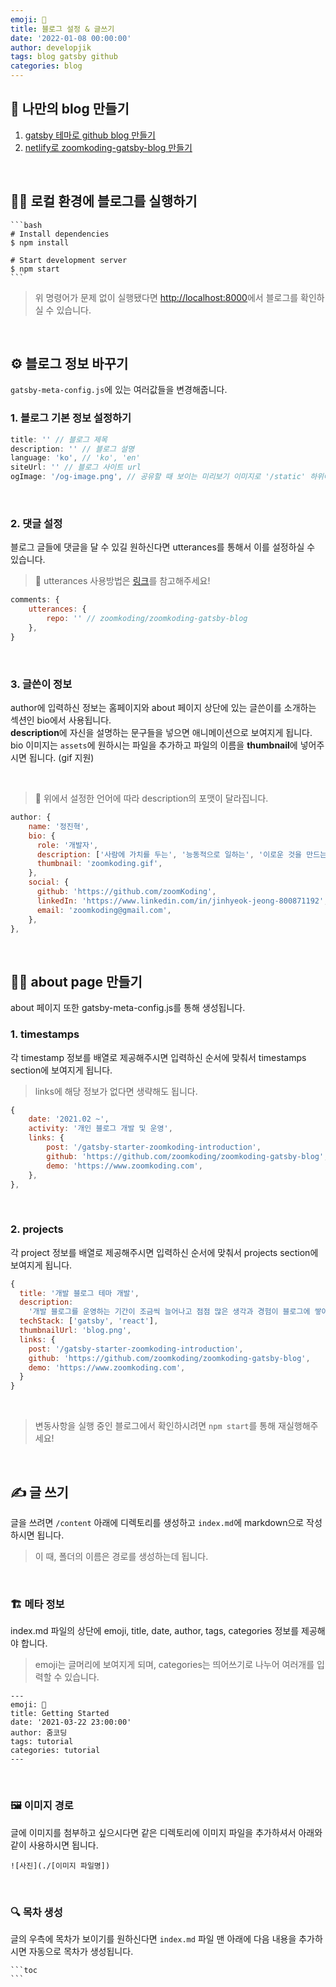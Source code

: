 ```yaml
---
emoji: 📄
title: 블로그 설정 & 글쓰기
date: '2022-01-08 00:00:00'
author: developjik
tags: blog gatsby github
categories: blog
---
```


## 👋 나만의 blog 만들기

1. [gatsby 테마로 github blog 만들기](https://developjik.github.io/gatsby-theme-github-blog/)
2. [netlify로 zoomkoding-gatsby-blog 만들기](https://app.netlify.com/start/deploy?repository=https://github.com/zoomkoding/zoomkoding-gatsby-blog)

<br/>

## 🏃‍♀️ 로컬 환경에 블로그를 실행하기

    ```bash
    # Install dependencies
    $ npm install

    # Start development server
    $ npm start
    ```

> 위 명령어가 문제 없이 실행됐다면 [http://localhost:8000](http://localhost:8000)에서 블로그를 확인하실 수 있습니다.

<br/>

## ⚙️ 블로그 정보 바꾸기

`gatsby-meta-config.js`에 있는 여러값들을 변경해줍니다.

### 1. 블로그 기본 정보 설정하기

```js
title: '' // 블로그 제목
description: '' // 블로그 설명
language: 'ko', // 'ko', 'en'
siteUrl: '' // 블로그 사이트 url
ogImage: '/og-image.png', // 공유할 때 보이는 미리보기 이미지로 '/static' 하위에 넣고 싶은 이미지를 추가하기
```

<br/>

### 2. 댓글 설정

블로그 글들에 댓글을 달 수 있길 원하신다면 utterances를 통해서 이를 설정하실 수 있습니다.

> 🦄 utterances 사용방법은 [링크](https://utteranc.es/)를 참고해주세요!

```js
comments: {
    utterances: {
        repo: '' // zoomkoding/zoomkoding-gatsby-blog
    },
}

```

<br/>

### 3. 글쓴이 정보

author에 입력하신 정보는 홈페이지와 about 페이지 상단에 있는 글쓴이를 소개하는 섹션인 bio에서 사용됩니다.<br/>
**description**에 자신을 설명하는 문구들을 넣으면 애니메이션으로 보여지게 됩니다.<br/>
bio 이미지는 `assets`에 원하시는 파일을 추가하고 파일의 이름을 **thumbnail**에 넣어주시면 됩니다. (gif 지원)

<br/>

> 🤖 위에서 설정한 언어에 따라 description의 포맷이 달라집니다.

```js
author: {
    name: '정진혁',
    bio: {
      role: '개발자',
      description: ['사람에 가치를 두는', '능동적으로 일하는', '이로운 것을 만드는'],
      thumbnail: 'zoomkoding.gif',
    },
    social: {
      github: 'https://github.com/zoomKoding',
      linkedIn: 'https://www.linkedin.com/in/jinhyeok-jeong-800871192',
      email: 'zoomkoding@gmail.com',
    },
},
```

<br/>

## 🙋‍♀️ about page 만들기

about 페이지 또한 gatsby-meta-config.js를 통해 생성됩니다.

### 1. timestamps

각 timestamp 정보를 배열로 제공해주시면 입력하신 순서에 맞춰서 timestamps section에 보여지게 됩니다.

> links에 해당 정보가 없다면 생략해도 됩니다.

```js
{
    date: '2021.02 ~',
    activity: '개인 블로그 개발 및 운영',
    links: {
        post: '/gatsby-starter-zoomkoding-introduction',
        github: 'https://github.com/zoomkoding/zoomkoding-gatsby-blog',
        demo: 'https://www.zoomkoding.com',
    },
},
```

<br/>

### 2. projects

각 project 정보를 배열로 제공해주시면 입력하신 순서에 맞춰서 projects section에 보여지게 됩니다.

```js
{
  title: '개발 블로그 테마 개발',
  description:
    '개발 블로그를 운영하는 기간이 조금씩 늘어나고 점점 많은 생각과 경험이 블로그에 쌓아가면서 제 이야기를 담고 있는 블로그를 직접 만들어보고 싶게 되었습니다. 그동안 여러 개발 블로그를 보면서 좋았던 부분과 불편했던 부분들을 바탕으로 레퍼런스를 참고하여 직접 블로그 테마를 만들게 되었습니다.',
  techStack: ['gatsby', 'react'],
  thumbnailUrl: 'blog.png',
  links: {
    post: '/gatsby-starter-zoomkoding-introduction',
    github: 'https://github.com/zoomkoding/zoomkoding-gatsby-blog',
    demo: 'https://www.zoomkoding.com',
  }
}
```

<br/>

> 변동사항을 실행 중인 블로그에서 확인하시려면 `npm start`를 통해 재실행해주세요!

<br/>

## ✍️ 글 쓰기

글을 쓰려면 `/content` 아래에 디렉토리를 생성하고 `index.md`에 markdown으로 작성하시면 됩니다.

> 이 때, 폴더의 이름은 경로를 생성하는데 됩니다.

<br/>

### 🏗 메타 정보

index.md 파일의 상단에 emoji, title, date, author, tags, categories 정보를 제공해야 합니다.

> emoji는 글머리에 보여지게 되며, categories는 띄어쓰기로 나누어 여러개를 입력할 수 있습니다.

```
---
emoji: 🧢
title: Getting Started
date: '2021-03-22 23:00:00'
author: 줌코딩
tags: tutorial
categories: tutorial
---
```

<br/>

### 🖼 이미지 경로

글에 이미지를 첨부하고 싶으시다면 같은 디렉토리에 이미지 파일을 추가하셔서 아래와 같이 사용하시면 됩니다.

```
![사진](./[이미지 파일명])
```

<br/>

### 🔍 목차 생성

글의 우측에 목차가 보이기를 원하신다면 `index.md` 파일 맨 아래에 다음 내용을 추가하시면 자동으로 목차가 생성됩니다.

    ```toc
    ```

<br/>

```toc

```
